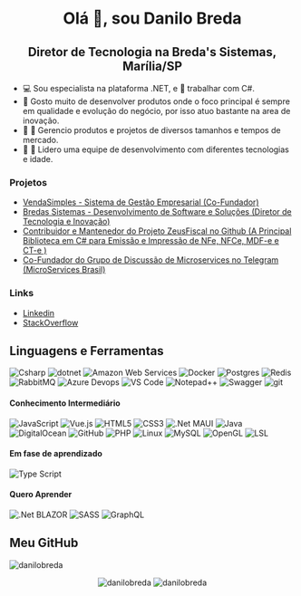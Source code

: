 <h1 align="center">Olá 👋, sou Danilo Breda</h1>
<h2 align="center">Diretor de Tecnologia na Breda's Sistemas, Marília/SP</h2>

- :computer: Sou especialista na plataforma .NET, e :blue_heart: trabalhar com C#.
- :rocket: Gosto muito de desenvolver produtos onde o foco principal é sempre em qualidade e evolução do negócio, por isso atuo bastante na area de inovação.
- :fax: :iphone: Gerencio produtos e projetos de diversos tamanhos e tempos de mercado.
- :boy: :older_man: Lidero uma equipe de desenvolvimento com diferentes tecnologias e idade.

### Projetos
<ul>
     <li><a href="https://vendasimples.com.br" target="_blank">VendaSimples - Sistema de Gestão Empresarial (Co-Fundador)</a></li>
     <li><a href="http://www.bredas.com.br" target="_blank">Bredas Sistemas - Desenvolvimento de Software e Soluções (Diretor de Tecnologia e Inovação)</a></li>
     <li><a href="https://github.com/Hercules-NET/ZeusFiscal" target="_blank">Contribuidor e Mantenedor do Projeto ZeusFiscal no Github (A Principal Biblioteca em C# para Emissão e Impressão de NFe, NFCe, MDF-e e CT-e )</a></li>
     <li><a href="https://t.me/microservicesbr" target="_blank">Co-Fundador do Grupo de Discussão de Microservices no Telegram (MicroServices Brasil)</a></li>
</ul>

### Links

<ul>
     <li><a href="https://linkedin.com/in/danilo-costa-breda-2b07589b" target="_blank">Linkedin</a></li>
     <li><a href="https://stackoverflow.com/users/2320132/danilo-breda" target="_blank">StackOverflow</a></li>
</ul>

## Linguagens e Ferramentas

<p>
  <img alt="Csharp" src="https://img.shields.io/badge/-C%23-7c209C?style=flat-square&logo=c-sharp&logoColor=white" />
  <img alt="dotnet" src="https://img.shields.io/badge/-.NET-702D91?style=flat-square&logo=.net&logoColor=white" />
  <img alt="Amazon Web Services" src="https://img.shields.io/badge/-AWS-e9b040?style=flat-square&logo=amazon%20aws&logoColor=white" />
  <img alt="Docker" src="https://img.shields.io/badge/-Docker-46a2f1?style=flat-square&logo=docker&logoColor=white" />
  <img alt="Postgres" src="https://img.shields.io/badge/-Postgres-338791?style=flat-square&logo=postgresql&logoColor=white" />
  <img alt="Redis" src="https://img.shields.io/badge/-Redis-e93940?style=flat-square&logo=redis&logoColor=white" />
  <img alt="RabbitMQ" src="https://img.shields.io/badge/Rabbitmq-FF6600?style=flat-square&logo=rabbitmq&logoColor=white" />
  <img alt="Azure Devops" src="https://img.shields.io/badge/-Azure%20Devops-0989D6?style=flat-square&logo=azure-devops&logoColor=white" />
  <img alt="VS Code" src="https://img.shields.io/badge/-Code-1073C9?style=flat-square&logo=visual%20studio%20code&logoColor=white" />
  <img alt="Notepad++" src="https://img.shields.io/badge/-Notepad++-green?style=flat-square&logo=notepadplusplus&logoColor=white" />
  <img alt="Swagger" src="https://img.shields.io/badge/-Swagger-47bb40?style=flat-square&logo=swagger&logoColor=white" />
  <img alt="git" src="https://img.shields.io/badge/-Git-F05032?style=flat-square&logo=git&logoColor=white" />
</p>

#### Conhecimento Intermediário

![JavaScript](https://img.shields.io/badge/-Java%20Script-black?style=flat-square&logo=javascript)
![Vue.js](https://img.shields.io/badge/Vue.js-black?style=flat-square&logo=vue.js)
![HTML5](https://img.shields.io/badge/-HTML5-black?style=flat-square&logo=html5)
![CSS3](https://img.shields.io/badge/-CSS3-black?style=flat-square&logo=css3)
![.Net MAUI](https://img.shields.io/badge/MAUI-black?style=flat-square&logo=dotnet)
![Java](https://img.shields.io/badge/Java-black?style=flat-square&logo=Java)
![DigitalOcean](https://img.shields.io/badge/-Digital%20Ocean-black?style=flat-square&logo=digitalocean)
![GitHub](https://img.shields.io/badge/-GitHub-black?style=flat-square&logo=github)
![PHP](https://img.shields.io/badge/PHP-black?style=flat-square&logo=php)
![Linux](https://img.shields.io/badge/Linux-black?style=flat-square&logo=linux)
![MySQL](https://img.shields.io/badge/-MySQL-black?style=flat-square&logo=mysql)
![OpenGL](https://img.shields.io/badge/OpenGL-black.svg?style=flat-square&logo=opengl)
![LSL](https://img.shields.io/badge/SecondLife%20LSL-black.svg?style=flat-square&logo=Scratch)

#### Em fase de aprendizado
![Type Script](https://img.shields.io/badge/Type%20Script-black?style=flat-square&logo=typescript)

#### Quero Aprender
![.Net BLAZOR](https://img.shields.io/badge/blazor-black.svg?style=flat-square&logo=blazor)
![SASS](https://img.shields.io/badge/SASS-black?style=flat-square&logo=SASS)
![GraphQL](https://img.shields.io/badge/-GraphQL-black?style=flat-square&logo=graphql)

## Meu GitHub
<img src="https://komarev.com/ghpvc/?username=danilobreda&label=Visualizações+de+perfil&style=flat-square&color=grey" alt="danilobreda" />
<p align="center">
     <img src="https://github-readme-stats.vercel.app/api/top-langs/?username=danilobreda&layout=compact" alt="danilobreda" />
     <img src="https://github-readme-stats.vercel.app/api?username=danilobreda&show_icons=true" alt="danilobreda" />
</p>
